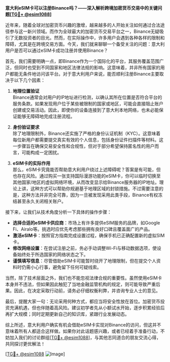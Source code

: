 **意大利eSIM卡可以注册Binance吗？——深入解析跨境加密货币交易中的关键问题[[TG💪+ @esim1088](https://t.me/s/esim1088)]**

近年来，随着全球对加密货币兴趣的激增，越来越多的人开始关注如何通过合法途径参与这一新兴领域。而作为全球最大的加密货币交易平台之一，Binance无疑吸引了无数投资者的目光。然而，在实际操作中，许多用户会遇到各种各样的限制和障碍，尤其是在跨境交易方面。今天，我们就来聊聊一个备受关注的问题：意大利用户是否可以通过eSIM卡成功注册并使用Binance？

首先，我们需要明确一点，即Binance作为一个国际化的平台，其服务覆盖范围广泛，但同时也受到不同国家和地区法律法规的影响。这意味着，并非所有国家的用户都能无条件地访问该平台。对于意大利用户来说，能否顺利注册Binance主要取决于以下几个因素：

1. **地理位置验证**  
   Binance通常会对用户的IP地址进行检测，以确认其所在位置是否符合平台的服务条款。如果发现用户位于某些被限制的国家或地区，可能会直接阻止账户创建或交易活动。因此，即使你的设备连接到了意大利本地网络，也未必能保证能够无障碍地完成注册流程。

2. **身份验证要求**  
   除了地理限制外，Binance还实施了严格的身份认证机制（KYC）。这意味着每位新用户都需要提交真实有效的个人信息，包括身份证件扫描件等材料。这一步骤旨在确保交易安全性和合规性，但对于部分希望保持匿名性的用户而言，可能构成一定困扰。

3. **eSIM卡的实际作用**  
   那么，eSIM卡究竟能否帮助意大利用户绕过上述障碍呢？答案是有可能，但也存在风险。通过购买一张支持国际漫游功能的eSIM卡，你可以临时切换至其他国家/地区的虚拟网络环境，从而改变显示给Binance服务器的IP地址。理论上讲，这种方式可以帮助你规避基于地理区域的封锁措施。不过需要注意的是，这种方法并非完全可靠，因为一旦被发现采用此类手段，Binance有权冻结甚至永久关闭相关账户。

接下来，让我们从技术角度分析一下具体的操作步骤：
- **选择合适的eSIM卡供应商**：市场上有许多提供eSIM服务的品牌，如Google Fi、Airalo等。挑选时应优先考虑那些拥有良好口碑且覆盖面广的产品。
- **激活eSIM卡**：按照官方指南完成设置过程，确保手机已正确配置新的虚拟SIM卡。
- **修改网络设置**：在尝试注册之前，务必手动调整Wi-Fi与移动数据选项，使设备始终处于所选国家的网络状态之下。
- **谨慎填写信息**：尽管借助eSIM卡可能暂时绕开了地理限制，但在提交个人资料时仍需小心行事，避免留下任何可疑线索。

当然，除了技术层面之外，我们也不能忽视法律合规的重要性。虽然使用eSIM卡本身并不违法，但如果因此触犯了当地金融监管机构的规定，则可能导致严重后果。因此，在决定采取行动前，请务必仔细权衡利弊，并咨询专业人士的意见。

最后，提醒大家一句：无论采用何种方式，都应当将安全性放在首位。加密货币投资充满机遇，但也伴随着高风险。建议初学者先从小额试水开始，逐步积累经验后再扩大规模；同时定期更新自己的知识库，紧跟行业发展动态。

综上所述，意大利用户确实有机会借助eSIM卡实现对Binance的访问，但这并不意味着所有人都适合这样做。如果你对此话题感兴趣，或者已经着手准备行动，不妨加入我们的讨论群组[[TG💪+ @esim1088](https://t.me/s/esim1088)]，与其他志同道合的朋友交流心得，共同探讨更优解法！

[[TG💪+ @esim1088](https://t.me/s/esim1088) ![Image](https://i.postimg.cc/4NQfJmqS/Snipaste-2025-05-13-00-14-12.png)]